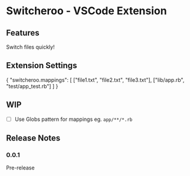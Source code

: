 # Switcheroo - VSCode Extension

## Features

Switch files quickly!

## Extension Settings

{
  "switcheroo.mappings": [
    ["file1.txt", "file2.txt", "file3.txt"],
    ["lib/app.rb", "test/app_test.rb"]
  ]
}

## WIP

- [ ] Use Globs pattern for mappings eg. `app/**/*.rb`

## Release Notes

### 0.0.1

Pre-release
